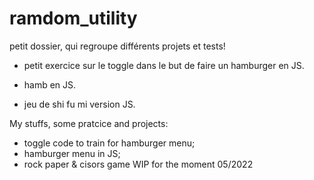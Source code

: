 # ramdom_utility
petit dossier, qui regroupe différents projets et tests!

- petit exercice sur le toggle dans le but de faire un hamburger en JS.

- hamb en JS.

- jeu de shi fu mi version JS.


My stuffs, some pratcice and projects:
- toggle code to train for hamburger menu;
- hamburger menu in JS;
- rock paper & cisors game WIP for the moment 05/2022 
